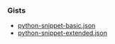 ### Gists

- [python-snippet-basic.json](https://gist.github.com/chrimaho/88eb8fc00a50c9715ae6c51eae3f616e)
- [python-snippet-extended.json](https://gist.github.com/chrimaho/6930b1f578c4997f2f58dc6f4a11edd6)
